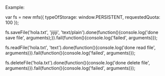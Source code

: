 Example:

var fs = new mfs({
  typeOfStorage: window.PERSISTENT,
  requestedQuota: 100
});

fs.saveFile('hola.txt', 'jijiji', 'text/plain').done(function(){console.log('done save file', arguments);}).fail(function(){console.log('failed', arguments)});

fs.readFile('hola.txt', 'text').done(function(){console.log('done read file', arguments)}).fail(function(){console.log('failed', arguments)});

fs.deleteFile('hola.txt').done(function(){console.log('done delete file', arguments)}).fail(function(){console.log('failed', arguments)});
